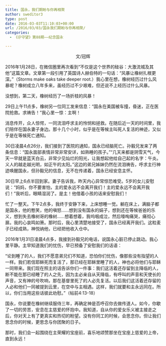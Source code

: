 ```yaml
---
title: 国永，我们期盼与你再相聚
author: sweditor3
type: post
date: 2016-03-03T11:10:03+00:00
url: /2016/03/03/国永我们期盼与你再相聚/
categories:
  - 《＠守望》第88期——纪念国永

---
```

<p style="text-align: center;">
  文/冠辉
</p>

2016年1月28日，在微信圈里再次看到&ldquo;不仅是这个世界的硅谷：大激流城及其他&rdquo;这篇文章。文章第一段引用了英国诗人赫伯特的一句话：&ldquo;风暴让橡树扎根更深。&rdquo;（Storms make oaks take deeper root.）我心里在想，橡树经历过什么风暴呢？橡树成立八年多来，虽经历过不少艰难，但还说不上经历过什么风暴。 

没想到，第二天，橡树经历了一场折枝的风暴！ 

29日上午11点多，橡树另一位同工发来信息：&ldquo;国永在美国被车撞，昏迷，正在医院抢救。求祷告！&rdquo;我心里一惊：主啊！ 

消息传开，众人惊愕，一同流泪呼求主的怜悯和拯救。在随后近一天的时间里，我们陪伴在国永妻子身边。那十几个小时，似乎是在等候主叫死人复活的神迹，又似乎是在等候死亡通知。 

30日凌晨4点26分，我们接到了医院的通知，国永已经脑死亡。孙毅兄发来了两条信息：&ldquo;国永面部表情非常非常安详，如熟睡的孩子。&rdquo;&ldquo;几天来都是阴雪天气，今天一早就是蓝天白云，非常少见灿烂的阳光，让我想起他给自己起的名字：午炎。义人的越走越光明，如正午的太阳。&rdquo;这边的弟兄姊妹仍然在流泪祷告，呼求主行神迹唤醒国永，但孙毅兄的信息，无不在传递着，国永已经安息主怀。 

30日早上6点半回到家。妻子告诉我，昨天内心异常惊恐难受。5岁的女儿安慰说：&ldquo;妈妈，你不要害怕，主的爱永远不会离开我们！主的爱永远不会离开我们！&rdquo;我听后，眼睛湿润了。是主！他借着小孩的话来安慰我们！ 

忙了一整天。下午2点多，我终于安静下来，上床想睡一觉。躺在床上，满脑子都是国永，他的憨笑，他的嗔怒&hellip;&hellip;想到没有国永的娟子，想到还在等候爸爸的乐义，想到失去橡树哥的橡树&hellip;&hellip;想着想着，我呜咽成泣，然后嚎啕痛哭，痛彻心扉。我的心哀鸣如箫。那时后，我心里清楚地接受了，国永已经离开我们。这粒麦子已经成熟，神悦纳他，已经把他收入仓中。 

2016年1月31日凌晨4点多，我接到孙毅兄的电话，说国永心脏已停止跳动。我心里平静。主早知道我们的忧伤，早已预备了安慰我们的话语： 

&ldquo;论到睡了的人，我们不愿意弟兄们不知道，恐怕你们忧伤，像那些没有指望的人一样。我们若信耶稣死而复活了，那已经在耶稣里睡了的人，神也必将他们与耶稣一同带来。我们现在照主的话告诉你们一件事：我们这活着还存留到主降临的人，断不能在那已经睡了的人之先，因为主必亲自从天降临，有呼叫的声音和天使长的声音，又有神的号吹响，那在基督里死了的人必先复活。以后我们这活着还存留的人必和他们一同被提到云里，在空中与主相遇。这样，我们就要和主永远同在。所以，你们当用这些话彼此劝慰。&rdquo;（帖前4:13-18） 

国永，你说要在橡树继续服侍三年，再确定神是否呼召你去做传道人。如今，你歇了一切的劳苦，安息在主慈爱的怀抱中。我知道，自从你的爱女乐义被主接走之后，你对天上有了更真实和热切的盼望。没有你同工的时候，会思念你。但让我们思念你的时候，更思念与你团聚的日子。 

那时，我们会一起围绕在主荣耀的宝座前，喜乐地颂赞那坐在宝座上慈爱的上帝，直到永远！
